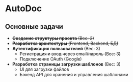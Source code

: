 # AutoDoc  

## Основные задачи  

- ~~**Создание структуры проекта** (Вес: 2)~~  
- ~~**Разработка архитектуры** (Frontend, Backend, БД)~~  
- **Аутентификация пользователей** (Вес: 3)  
  - ~~Регистрация и вход через email/пароль (Вес: 3)~~  
  - Подключение OAuth (Google)  
- **Разработка страницы загрузки шаблонов** (Вес: 3)  
  - UI для загрузки файлов  
  - Бэкенд API для хранения и управления шаблонами 

